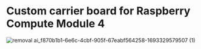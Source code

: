 # Custom carrier board for Raspberry Compute Module 4

![removal ai_f870b1b1-6e6c-4cbf-905f-67eabf564258-1693329579507 (1)](https://github.com/user-attachments/assets/ddce4170-caae-46a4-8618-a8dd6c97b400)
